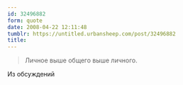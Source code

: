 ```yaml
---
id: 32496882
form: quote
date: 2008-04-22 12:11:48
tumblr: https://untitled.urbansheep.com/post/32496882
title: 
---
```


<blockquote>
Личное выше общего выше личного.
</blockquote>

Из обсуждений
